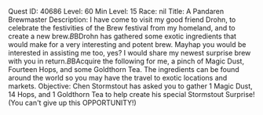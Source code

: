 Quest ID: 40686
Level: 60
Min Level: 15
Race: nil
Title: A Pandaren Brewmaster
Description: I have come to visit my good friend Drohn, to celebrate the festivities of the Brew festival from my homeland, and to create a new brew.$B$BDrohn has gathered some exotic ingredients that would make for a very interesting and potent brew. Mayhap you would be interested in assisting me too, yes? I would share my newest surprise brew with you in return.$B$BAcquire the following for me, a pinch of Magic Dust, Fourteen Hops, and some Goldthorn Tea. The ingredients can be found around the world so you may have the travel to exotic locations and markets.
Objective: Chen Stormstout has asked you to gather 1 Magic Dust, 14 Hops, and 1 Goldthorn Tea to help create his special Stormstout Surprise! (You can't give up this OPPORTUNITY!)
